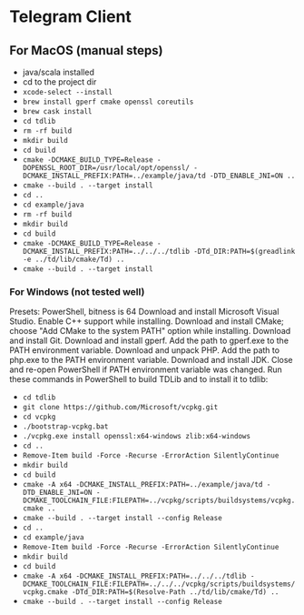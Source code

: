 # Telegram Client

## For MacOS (manual steps)

- java/scala installed
- cd to the project dir
- `xcode-select --install`
- `brew install gperf cmake openssl coreutils`
- `brew cask install`
- `cd tdlib`
- `rm -rf build`
- `mkdir build`
- `cd build`
- `cmake -DCMAKE_BUILD_TYPE=Release -DOPENSSL_ROOT_DIR=/usr/local/opt/openssl/ -DCMAKE_INSTALL_PREFIX:PATH=../example/java/td -DTD_ENABLE_JNI=ON ..`
- `cmake --build . --target install`
- `cd ..`
- `cd example/java`
- `rm -rf build`
- `mkdir build`
- `cd build`
- `cmake -DCMAKE_BUILD_TYPE=Release -DCMAKE_INSTALL_PREFIX:PATH=../../../tdlib -DTd_DIR:PATH=$(greadlink -e ../td/lib/cmake/Td) ..`
- `cmake --build . --target install`

### For Windows (not tested well)

Presets: PowerShell, bitness is 64
Download and install Microsoft Visual Studio. Enable C++ support while installing.
Download and install CMake; choose "Add CMake to the system PATH" option while installing.
Download and install Git.
Download and install gperf. Add the path to gperf.exe to the PATH environment variable.
Download and unpack PHP. Add the path to php.exe to the PATH environment variable.
Download and install JDK.
Close and re-open PowerShell if PATH environment variable was changed.
Run these commands in PowerShell to build TDLib and to install it to tdlib:

- `cd tdlib`
- `git clone https://github.com/Microsoft/vcpkg.git`
- `cd vcpkg`
- `./bootstrap-vcpkg.bat`
- `./vcpkg.exe install openssl:x64-windows zlib:x64-windows`
- `cd ..`
- `Remove-Item build -Force -Recurse -ErrorAction SilentlyContinue`
- `mkdir build`
- `cd build`
- `cmake -A x64 -DCMAKE_INSTALL_PREFIX:PATH=../example/java/td -DTD_ENABLE_JNI=ON -DCMAKE_TOOLCHAIN_FILE:FILEPATH=../vcpkg/scripts/buildsystems/vcpkg.cmake ..`
- `cmake --build . --target install --config Release`
- `cd ..`
- `cd example/java`
- `Remove-Item build -Force -Recurse -ErrorAction SilentlyContinue`
- `mkdir build`
- `cd build`
- `cmake -A x64 -DCMAKE_INSTALL_PREFIX:PATH=../../../tdlib -DCMAKE_TOOLCHAIN_FILE:FILEPATH=../../../vcpkg/scripts/buildsystems/vcpkg.cmake -DTd_DIR:PATH=$(Resolve-Path ../td/lib/cmake/Td) ..`
- `cmake --build . --target install --config Release`